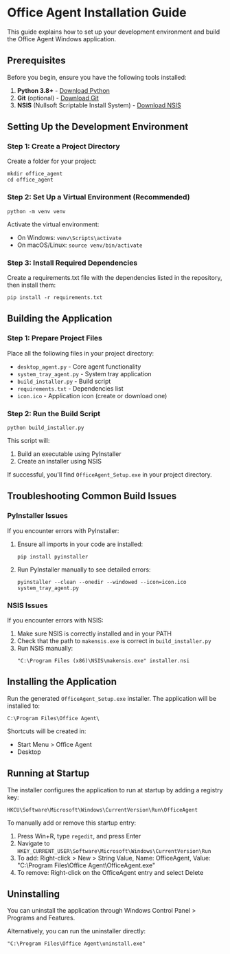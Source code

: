 # Office Agent Installation Guide

This guide explains how to set up your development environment and build the Office Agent Windows application.

## Prerequisites

Before you begin, ensure you have the following tools installed:

1. **Python 3.8+** - [Download Python](https://www.python.org/downloads/)
2. **Git** (optional) - [Download Git](https://git-scm.com/downloads)
3. **NSIS** (Nullsoft Scriptable Install System) - [Download NSIS](https://nsis.sourceforge.io/Download)

## Setting Up the Development Environment

### Step 1: Create a Project Directory

Create a folder for your project:

```
mkdir office_agent
cd office_agent
```

### Step 2: Set Up a Virtual Environment (Recommended)

```
python -m venv venv
```

Activate the virtual environment:

- On Windows: `venv\Scripts\activate`
- On macOS/Linux: `source venv/bin/activate`

### Step 3: Install Required Dependencies

Create a requirements.txt file with the dependencies listed in the repository, then install them:

```
pip install -r requirements.txt
```

## Building the Application

### Step 1: Prepare Project Files

Place all the following files in your project directory:

- `desktop_agent.py` - Core agent functionality
- `system_tray_agent.py` - System tray application
- `build_installer.py` - Build script
- `requirements.txt` - Dependencies list
- `icon.ico` - Application icon (create or download one)

### Step 2: Run the Build Script

```
python build_installer.py
```

This script will:

1. Build an executable using PyInstaller
2. Create an installer using NSIS

If successful, you'll find `OfficeAgent_Setup.exe` in your project directory.

## Troubleshooting Common Build Issues

### PyInstaller Issues

If you encounter errors with PyInstaller:

1. Ensure all imports in your code are installed:

   ```
   pip install pyinstaller
   ```

2. Run PyInstaller manually to see detailed errors:
   ```
   pyinstaller --clean --onedir --windowed --icon=icon.ico system_tray_agent.py
   ```

### NSIS Issues

If you encounter errors with NSIS:

1. Make sure NSIS is correctly installed and in your PATH
2. Check that the path to `makensis.exe` is correct in `build_installer.py`
3. Run NSIS manually:
   ```
   "C:\Program Files (x86)\NSIS\makensis.exe" installer.nsi
   ```

## Installing the Application

Run the generated `OfficeAgent_Setup.exe` installer. The application will be installed to:

```
C:\Program Files\Office Agent\
```

Shortcuts will be created in:

- Start Menu > Office Agent
- Desktop

## Running at Startup

The installer configures the application to run at startup by adding a registry key:

```
HKCU\Software\Microsoft\Windows\CurrentVersion\Run\OfficeAgent
```

To manually add or remove this startup entry:

1. Press Win+R, type `regedit`, and press Enter
2. Navigate to `HKEY_CURRENT_USER\Software\Microsoft\Windows\CurrentVersion\Run`
3. To add: Right-click > New > String Value, Name: OfficeAgent, Value: "C:\Program Files\Office Agent\OfficeAgent.exe"
4. To remove: Right-click on the OfficeAgent entry and select Delete

## Uninstalling

You can uninstall the application through Windows Control Panel > Programs and Features.

Alternatively, you can run the uninstaller directly:

```
"C:\Program Files\Office Agent\uninstall.exe"
```
